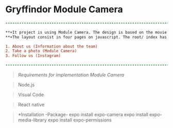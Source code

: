 

# Gryffindor Module Camera
```diff
------------------------------------------------------------------------------------------------------------------------------------------

**+It project is using Module Camera. The design is based on the movie Harry Potter.**
**+The layout consist in four pages on javascript. The root/ index has three buttons. it allowed the user choose three options:**

1. About us (Information about the team)
2. Take a photo (Module Camera)
3. Follow us (Instagram)

-------------------------------------------------------------------------------------------------------------------------------------------
```
>*Requirements for implementation Module Camera*

>Node.js

>Visual Code

>React native

>*Installation -Package-
expo install expo-camera
expo install expo-media-library
expo install expo-permissions




